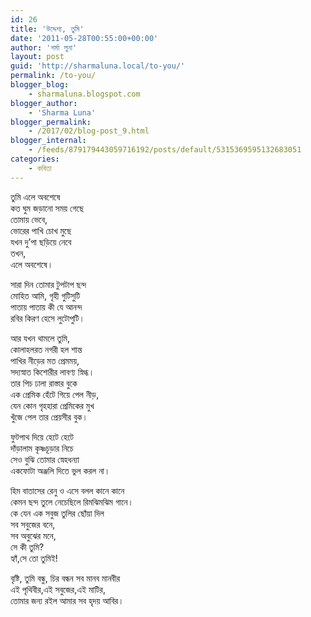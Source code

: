 ```yaml
---
id: 26
title: 'উদ্দেশ্য, তুমি'
date: '2011-05-28T00:55:00+00:00'
author: 'শর্মা লুনা'
layout: post
guid: 'http://sharmaluna.local/to-you/'
permalink: /to-you/
blogger_blog:
    - sharmaluna.blogspot.com
blogger_author:
    - 'Sharma Luna'
blogger_permalink:
    - /2017/02/blog-post_9.html
blogger_internal:
    - /feeds/879179443059716192/posts/default/5315369595132683051
categories:
    - কবিতা
---
```


তুমি এলে অবশেষে  
কত ঘুম জড়ানো সময় গেছে  
তোমায় ভেবে,  
ভোরের পাখি চোখ মুছে  
যখন দু’পা ছড়িয়ে নেবে  
তখন,  
এলে অবশেষে।

সারা দিন তোমার টুপটাপ ছন্দ  
মোহিত আমি, গৃহী গুটিসুটি  
পাতায় পাতায় কী যে আনন্দ  
রবির কিরণ হেসে লুটোপুটি।

আর যখন থামলে তুমি,  
কোলাহলরত নগরী হল শান্ত  
পাখির নীড়ের মত প্রেমময়,  
সদ্যস্নাত কিশোরীর লাবণ্য স্নিগ্ধ।  
তার পিচ ঢালা রাস্তার বুকে  
এক প্রেমিক হেঁটে গিয়ে পেল নীড়,  
যেন কোন গৃহহারা প্রেমিকের মুখ  
খুঁজে পেল তার প্রেয়সীর বুক।

ফুটপাথ দিয়ে হেটে হেটে  
দাঁড়ালাম কৃষ্ণচূড়ার নিচে  
সেও বুঝি তোমার স্নেহধন্যা  
একফোটা অঞ্জলি দিতে ভুল করল না।

হিম বাতাসের রেনু ও এসে বলল কানে কানে  
কেমন ছন্দ তুলে নেচেছিলে রিমঝিমঝিম গানে।  
কে যেন এক সবুজ তুলির ছোঁয়া দিল  
সব সবুজের বনে,  
সব অবুঝের মনে,  
সে কী তুমি?  
হ্যাঁ,সে তো তুমিই!

বৃষ্টি, তুমি বন্ধু, চির বন্ধন সব মানব মানবীর  
এই পৃথিবীর,এই সবুজের,এই মাটির,  
তোমার জন্য রইল আমার সব হৃদয় আবির।